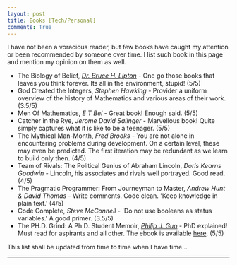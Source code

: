 ```yaml
---
layout: post
title: Books [Tech/Personal]
comments: True
---
```


I have not been a voracious reader, but few books have caught my attention or been recommended by someone over time. I list such book in this page and mention my opinion on them as well. 

* The Biology of Belief, [*Dr. Bruce H. Lipton*](https://www.brucelipton.com/) - One go those books that leaves you think forever. Its all in the environment, stupid! (5/5)
* God Created the Integers, *Stephen Hawking* - Provider a uniform overview of the history of Mathematics and various areas of their work. (3.5/5) 
* Men Of Mathematics, *E T Bel* - Great book! Enough said. (5/5)
* Catcher in the Rye, *Jerome David Salinger* - Marvellous book! Quite simply captures what it is like to be a teenager. (5/5)
* The Mythical Man-Month, *Fred Brooks* - You are not alone in encountering problems during development. On a certain level, these may even be predicted. The first iteration may be redundant as we learn to build only then. (4/5) 
* Team of Rivals: The Political Genius of Abraham Lincoln, *Doris Kearns Goodwin* - Lincoln, his associates and rivals well portrayed. Good read. (4/5)
* The Pragmatic Programmer: From Journeyman to Master, *Andrew Hunt & David Thomas* - Write comments. Code clean. 'Keep knowledge in plain text.' (4/5) 
* Code Complete, *Steve McConnell* - 'Do not use booleans as status variables.' A good primer. (3.5/5)
* The PH.D. Grind: A Ph.D. Student Memoir, [*Philip J. Guo*](http://pgbovine.net/PhD-memoir.htm) - PhD explained! Must read for aspirants and all other. The ebook is available [here](http://pgbovine.net/PhD-memoir/pguo-PhD-grind.pdf). (5/5)


This list shall be updated from time to time when I have time...

<hr/>
